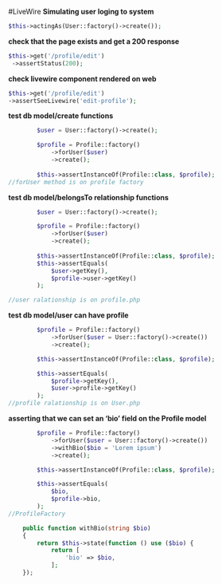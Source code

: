 #LiveWire
**Simulating user loging to system**
```php
$this->actingAs(User::factory()->create());
```

**check that the page exists and get a 200 response**

```php
$this->get('/profile/edit')
 ->assertStatus(200);
```

**check livewire component rendered on web**
```php
$this->get('/profile/edit')
->assertSeeLivewire('edit-profile');
```

**test db model/create functions**
```php
        $user = User::factory()->create();

        $profile = Profile::factory()
            ->forUser($user)
            ->create();
        
        $this->assertInstanceOf(Profile::class, $profile);
//forUser method is on profile factory
```

**test db model/belongsTo relationship functions**
```php
        $user = User::factory()->create();

        $profile = Profile::factory()
            ->forUser($user)
            ->create();
        
        $this->assertInstanceOf(Profile::class, $profile);
        $this->assertEquals(
            $user->getKey(),
            $profile->user->getKey()
        );

//user ralationship is on profile.php
```

**test db model/user can have profile**
```php
        $profile = Profile::factory()
            ->forUser($user = User::factory()->create())
            ->create();

        $this->assertInstanceOf(Profile::class, $profile);

        $this->assertEquals(
            $profile->getKey(),
            $user->profile->getKey()
        );
//profile ralationship is on User.php
```

**asserting that we can set an ‘bio’ field on the Profile model**
```php
        $profile = Profile::factory()
            ->forUser($user = User::factory()->create())
            ->withBio($bio = 'Lorem ipsum')
            ->create();

        $this->assertInstanceOf(Profile::class, $profile);

        $this->assertEquals(
            $bio,
            $profile->bio,
        );
//ProfileFactory

    public function withBio(string $bio)
    {
        return $this->state(function () use ($bio) {
            return [
                'bio' => $bio,
            ];
    });

```